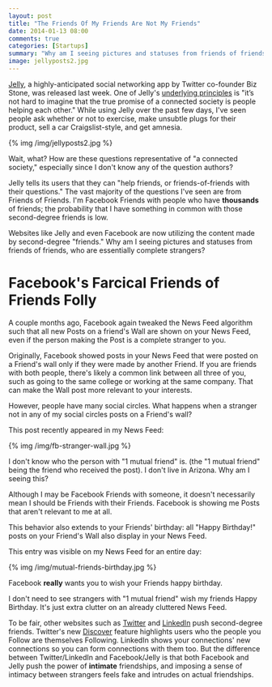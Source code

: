 ```yaml
---
layout: post
title: "The Friends Of My Friends Are Not My Friends"
date: 2014-01-13 08:00
comments: true
categories: [Startups]
summary: "Why am I seeing pictures and statuses from friends of friends who are essentially complete strangers?"
image: jellyposts2.jpg
---
```


[Jelly](http://jelly.co/), a highly-anticipated social networking app by Twitter co-founder Biz Stone, was released last week. One of Jelly's [underlying principles](http://blog.jelly.co/post/72563498393/introducing-jelly)  is "it’s not hard to imagine that the true promise of a connected society is people helping each other." While using Jelly over the past few days, I've seen people ask whether or not to exercise, make unsubtle plugs for their product, sell a car Craigslist-style, and get amnesia.

<!-- more -->

{% img /img/jellyposts2.jpg %}

Wait, what? How are these questions representative of "a connected society," especially since I don't know any of the question authors?

Jelly tells its users that they can "help friends, or friends-of-friends with their questions." The vast  majority of the questions I've seen are from Friends of Friends. I'm Facebook Friends with people who have **thousands** of friends; the probability that I have something in common with those second-degree friends is low.

Websites like Jelly and even Facebook are now utilizing the content made by second-degree "friends." Why am I seeing pictures and statuses from friends of friends, who are essentially complete strangers?

# Facebook's Farcical Friends of Friends Folly #

A couple months ago, Facebook again tweaked the News Feed algorithm such that all new Posts on a friend's Wall are shown on your News Feed, even if the person making the Post is a complete stranger to you.

Originally, Facebook showed posts in your News Feed that were posted on a Friend's wall only if they were made by another Friend. If you are friends with both people, there's likely a common link between all three of you, such as going to the same college or working at the same company. That can make the Wall post more relevant to your interests.

However, people have many social circles. What happens when a stranger not in any of my social circles posts on a Friend's wall?

This post recently appeared in my News Feed:

{% img /img/fb-stranger-wall.jpg %}

I don't know who the person with "1 mutual friend" is. (the "1 mutual friend" being the friend who received the post). I don't live in Arizona. Why am I seeing this?

Although I may be Facebook Friends with someone, it doesn't necessarily mean I should be Friends with their Friends. Facebook is showing me Posts that aren't relevant to me at all.

This behavior also extends to your Friends' birthday: all "Happy Birthday!" posts on your Friend's Wall also display in your News Feed. 

This entry was visible on my News Feed for an entire day:

{% img /img/mutual-friends-birthday.jpg %}

Facebook **really** wants you to wish your Friends happy birthday.

I don't need to see strangers with "1 mutual friend" wish my friends Happy Birthday. It's just extra clutter on an already cluttered News Feed.

To be fair, other websites such as [Twitter](https://twitter.com/) and [LinkedIn](http://www.linkedin.com/) push second-degree friends. Twitter's new [Discover](https://twitter.com/i/discover) feature highlights users who the people you Follow are themselves Following. LinkedIn shows your connections' new connections so you can form connections with them too. But the difference between Twitter/LinkedIn and Facebook/Jelly is that both Facebook and Jelly push the power of **intimate** friendships, and imposing a sense of intimacy between strangers feels fake and intrudes on actual friendships.
